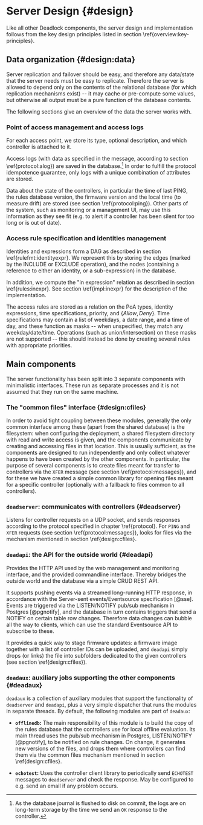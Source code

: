 Server Design {#design}
=============

Like all other Deadlock components, the server design and implementation follows from the key design principles listed in section \ref{overview:key-principles}.


Data organization  {#design:data}
-----------------

Server replication and failover should be easy, and therefore any data/state that the server needs must be easy to replicate. Therefore the server is allowed to depend only on the contents of the relational database (for which replication mechanisms exist) -- it may cache or pre-compute some values, but otherwise all output must be a pure function of the database contents.

The following sections give an overview of the data the server works with.

### Point of access management and access logs

For each access point, we store its type, optional description, and which controller is attached to it.

Access logs (with data as specified in the message, according to section \ref{protocol:alog}) are saved in the database.[^ondisk] In order to fulfill the protocol idempotence guarantee, only logs with a unique combination of attributes are stored.

[^ondisk]: As the database journal is flushed to disk on commit, the logs are on long-term storage by the time we send an `OK` response to the controller.

Data about the state of the controllers, in particular the time of last PING, the rules database version, the firmware version and the local time (to measure drift) are stored (see section \ref{protocol:ping}). Other parts of the system, such as monitoring or a management UI, may use this information as they see fit (e.g. to alert if a controller has been silent for too long or is out of date).

### Access rule specification and identities management

Identities and  expressions form a DAG as described in section \ref{rulefmt:identityexpr}. We represent this by storing the edges (marked by the INCLUDE or EXCLUDE operation), and the nodes (containing a reference to either an identity, or a sub-expression) in the database.

In addition, we compute the "in expression" relation as described in section \ref{rules:inexpr}. See section \ref{impl:inexpr} for the description of the implementation.

The access rules are stored as a relation on the PoA types, identity expressions, time specifications, priority, and $\{\textit{Allow}, \textit{Deny}\}$. Time specifications may contain a list of weekdays, a date range, and a time of day, and these function as masks -- when unspecified, they match any weekday/date/time. Operations (such as union/intersection) on these masks are not supported -- this should instead be done by creating several rules with appropriate priorities.


Main components
---------------

The server functionality has been split into 3 separate components with minimalistic interfaces. These run as separate processes and it is not assumed that they run on the same machine.

### The "common files" interface  {#design:cfiles}

In order to avoid tight coupling between these modules, generally the only common interface among these (apart from the shared database) is the filesystem: when configuring the deployment, a shared filesystem directory with read and write access is given, and the components communicate by creating and accessing files in that location. This is usually sufficient, as the components are designed to run independently and only collect whatever happens to have been created by the other components. In particular, the purpose of several components is to create files meant for transfer to controllers via the `XFER` message (see section \ref{protocol:messages}), and for these we have created a simple common library for opening files meant for a specific controller (optionally with a fallback to files common to all controllers).

### `deadserver`: communicates with controllers  {#deadserver}

Listens for controller requests on a UDP socket, and sends responses according to the protocol specified in chapter \ref{protocol}. For `PING` and `XFER` requests (see section \ref{protocol:messages}), looks for files via the mechanism mentioned in section \ref{design:cfiles}.


### `deadapi`: the API for the outside world  {#deadapi}

Provides the HTTP API used by the web management and monitoring interface, and the provided commandline interface. Thereby bridges the outside world and the database via a simple CRUD REST API.

It supports pushing events via a streamed long-running HTTP response, in accordance with the Server-sent events/Eventsource specification [@sse]. Events are triggered via the LISTEN/NOTIFY pub/sub mechanism in Postgres [@pgnotify], and the database in turn contains triggers that send a NOTIFY on certain table row changes. Therefore data changes can bubble all the way to clients, which can use the standard Eventsource API to subscribe to these.

It provides a quick way to stage firmware updates: a firmware image together with a list of controller IDs can be uploaded, and `deadapi` simply drops (or links) the file into subfolders dedicated to the given controllers (see section \ref{design:cfiles}).


### `deadaux`: auxiliary jobs supporting the other components  {#deadaux}

`deadaux` is a collection of auxiliary modules that support the functionality of `deadserver` and `deadapi`, plus a very simple dispatcher that runs the modules in separate threads. By default, the following modules are part of `deadaux`:

- **`offlinedb`:** The main responsibility of this module is to build the copy of the rules database that the controllers use for local offline evaluation. Its main thread uses the pub/sub mechanism in Postgres, LISTEN/NOTIFY [@pgnotify], to be notified on rule changes. On change, it generates new versions of the files, and drops them where controllers can find them via the common files mechanism mentioned in section \ref{design:cfiles}.

- **`echotest`:** Uses the controller client library to periodically send `ECHOTEST` messages to `deadserver` and check the response. May be configured to e.g. send an email if any problem occurs.
